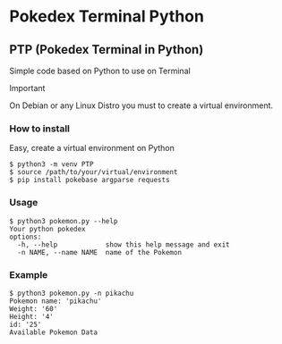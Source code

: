 # Pokedex Terminal Python
## PTP (Pokedex Terminal in Python)

Simple code based on Python to use on Terminal
> [!IMPORTANT]
> On Debian or any Linux Distro you must to create a virtual environment.
### How to install
Easy, create a virtual environment on Python
```
$ python3 -m venv PTP
$ source /path/to/your/virtual/environment
$ pip install pokebase argparse requests
```

### Usage
```
$ python3 pokemon.py --help
Your python pokedex
options:
  -h, --help            show this help message and exit
  -n NAME, --name NAME  name of the Pokemon
```

### Example
```
$ python3 pokemon.py -n pikachu
Pokemon name: 'pikachu'
Weight: '60'
Height: '4'
id: '25'
Available Pokemon Data
```
